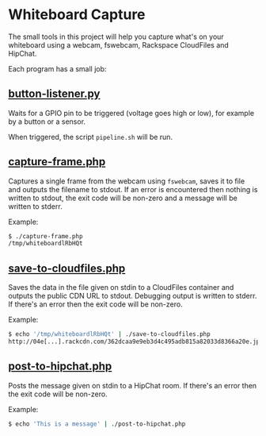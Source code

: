 # Whiteboard Capture

The small tools in this project will help you capture what's on your whiteboard
using a webcam, fswebcam, Rackspace CloudFiles and HipChat.

Each program has a small job:

## [button-listener.py](button-listener.py)

Waits for a GPIO pin to be triggered (voltage goes high or low), for example
by a button or a sensor.

When triggered, the script `pipeline.sh` will be run.

## [capture-frame.php](capture-frame.php)

Captures a single frame from the webcam using `fswebcam`, saves it to file
and outputs the filename to stdout. If an error is encountered then nothing
is written to stdout, the exit code will be non-zero and a message will be written to stderr.

Example:

```bash
$ ./capture-frame.php
/tmp/whiteboardlRbHQt
```

## [save-to-cloudfiles.php](save-to-cloudfiles.php)

Saves the data in the file given on stdin to a CloudFiles container and outputs
the public CDN URL to stdout. Debugging output is written to stderr.
If there's an error then the exit code will be non-zero.

Example:

```bash
$ echo '/tmp/whiteboardlRbHQt' | ./save-to-cloudfiles.php
http://04e[...].rackcdn.com/362dcaa9e9eb3d4c495adb815a82033d8366a20e.jpg
```

## [post-to-hipchat.php](post-to-hipchat.php)

Posts the message given on stdin to a HipChat room.
If there's an error then the exit code will be non-zero.

Example:

```bash
$ echo 'This is a message' | ./post-to-hipchat.php
```

